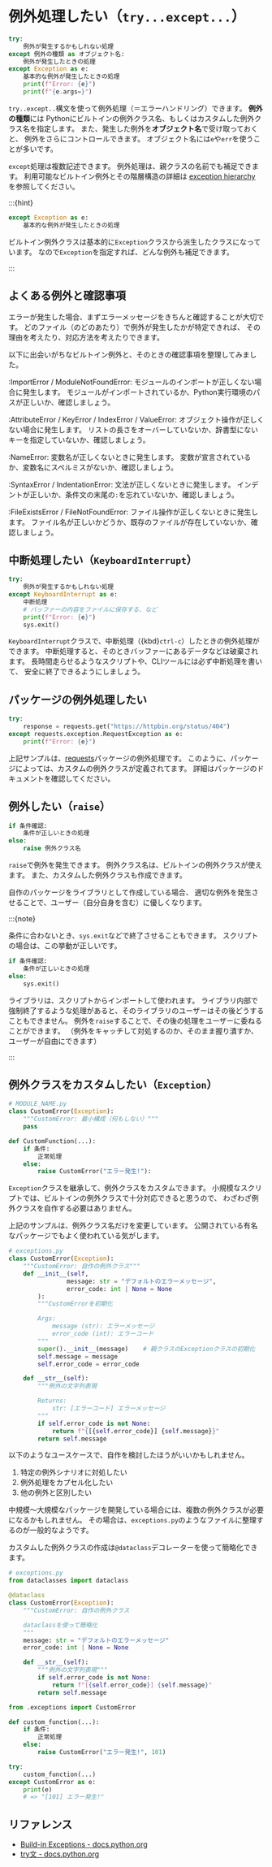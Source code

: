 # 例外処理したい（`try...except...`）

```python
try:
    例外が発生するかもしれない処理
except 例外の種類 as オブジェクト名:
    例外が発生したときの処理
except Exception as e:
    基本的な例外が発生したときの処理
    print(f"Error: {e}")
    print(f"{e.args=}")
```

``try..except..``構文を使って例外処理（＝エラーハンドリング）できます。
**例外の種類**には
Pythonにビルトインの例外クラス名、もしくはカスタムした例外クラス名を指定します。
また、発生した例外を**オブジェクト名**で受け取っておくと、
例外をさらにコントロールできます。
オブジェクト名には`e`や`err`を使うことが多いです。

`except`処理は複数記述できます。
例外処理は、親クラスの名前でも補足できます。
利用可能なビルトイン例外とその階層構造の詳細は
[exception hierarchy](https://docs.python.org/3/library/exceptions.html#exception-hierarchy)
を参照してください。

:::{hint}

```python
except Exception as e:
    基本的な例外が発生したときの処理
```

ビルトイン例外クラスは基本的に`Exception`クラスから派生したクラスになっています。
なので`Exception`を指定すれば、どんな例外も補足できます。

:::

## よくある例外と確認事項

エラーが発生した場合、まずエラーメッセージをきちんと確認することが大切です。
どのファイル（のどのあたり）で例外が発生したかが特定できれば、
その理由を考えたり、対応方法を考えたりできます。

以下に出会いがちなビルトイン例外と、そのときの確認事項を整理してみました。

:ImportError / ModuleNotFoundError:
モジュールのインポートが正しくない場合に発生します。
モジュールがインポートされているか、Python実行環境のパスが正しいか、確認しましょう。

:AttributeError / KeyError / IndexError / ValueError:
オブジェクト操作が正しくない場合に発生します。
リストの長さをオーバーしていないか、辞書型にないキーを指定していないか、確認しましょう。

:NameError:
変数名が正しくないときに発生します。
変数が宣言されているか、変数名にスペルミスがないか、確認しましょう。

:SyntaxError / IndentationError:
文法が正しくないときに発生します。
インデントが正しいか、条件文の末尾の`:`を忘れていないか、確認しましょう。

:FileExistsError / FileNotFoundError:
ファイル操作が正しくないときに発生します。
ファイル名が正しいかどうか、既存のファイルが存在していないか、確認しましょう。

## 中断処理したい（`KeyboardInterrupt`）

```python
try:
    例外が発生するかもしれない処理
except KeyboardInterrupt as e:
    中断処理
    # バッファーの内容をファイルに保存する、など
    print(f"Error: {e}")
    sys.exit()
```

`KeyboardInterrupt`クラスで、中断処理（{kbd}`ctrl-c`）したときの例外処理ができます。
中断処理すると、そのときバッファーにあるデータなどは破棄されます。
長時間走らせるようなスクリプトや、CLIツールには必ず中断処理を書いて、
安全に終了できるようにしましょう。

## パッケージの例外処理したい

```python
try:
    response = requests.get("https://httpbin.org/status/404")
except requests.exception.RequestException as e:
    print(f"Error: {e}")
```

上記サンプルは、[requests](./python-requests.md)パッケージの例外処理です。
このように、パッケージによっては、カスタムの例外クラスが定義されてます。
詳細はパッケージのドキュメントを確認してください。

## 例外したい（`raise`）

```python
if 条件確認:
    条件が正しいときの処理
else:
    raise 例外クラス名
```

`raise`で例外を発生できます。
例外クラス名は、ビルトインの例外クラスが使えます。
また、カスタムした例外クラスも作成できます。

自作のパッケージをライブラリとして作成している場合、
適切な例外を発生させることで、ユーザー（自分自身を含む）に優しくなります。

:::{note}

条件に合わないとき、`sys.exit`などで終了させることもできます。
スクリプトの場合は、この挙動が正しいです。

```python
if 条件確認:
    条件が正しいときの処理
else:
    sys.exit()
```

ライブラリは、スクリプトからインポートして使われます。
ライブラリ内部で強制終了するような処理があると、そのライブラリのユーザーはその後どうすることもできません。
例外を`raise`することで、その後の処理をユーザーに委ねることができます。
（例外をキャッチして対処するのか、そのまま握り潰すか、ユーザーが自由にできます）

:::

## 例外クラスをカスタムしたい（``Exception``）

```python
# MODULE_NAME.py
class CustomError(Exception):
    """CustomError: 最小構成（何もしない）"""
    pass

def CustomFunction(...):
    if 条件:
        正常処理
    else:
        raise CustomError("エラー発生!"):
```

`Exception`クラスを継承して、例外クラスをカスタムできます。
小規模なスクリプトでは、ビルトインの例外クラスで十分対応できると思うので、
わざわざ例外クラスを自作する必要はありません。

上記のサンプルは、例外クラス名だけを変更しています。
公開されている有名なパッケージでもよく使われている気がします。

```python
# exceptions.py
class CustomError(Exception):
    """CustomError: 自作の例外クラス"""
    def __init__(self,
                message: str = "デフォルトのエラーメッセージ",
                error_code: int | None = None
        ):
        """CustomErrorを初期化

        Args:
            message (str): エラーメッセージ
            error_code (int): エラーコード
        """
        super().__init__(message)    # 親クラスのExceptionクラスの初期化
        self.message = message
        self.error_code = error_code

    def __str__(self):
        """例外の文字列表現

        Returns:
            str: [エラーコード] エラーメッセージ
        """
        if self.error_code is not None:
            return f"{[{self.error_code}] {self.message}}"
        return self.message
```

以下のようなユースケースで、自作を検討したほうがいいかもしれません。

1. 特定の例外シナリオに対処したい
2. 例外処理をカプセル化したい
3. 他の例外と区別したい

中規模〜大規模なパッケージを開発している場合には、複数の例外クラスが必要になるかもしれません。
その場合は、`exceptions.py`のようなファイルに整理するのが一般的なようです。

カスタムした例外クラスの作成は``@dataclass``デコレーターを使って簡略化できます。

```python
# exceptions.py
from dataclasses import dataclass

@dataclass
class CustomError(Exception):
    """CustomError: 自作の例外クラス

    dataclassを使って簡略化
    """
    message: str = "デフォルトのエラーメッセージ"
    error_code: int | None = None

    def __str__(self):
        """例外の文字列表現"""
        if self.error_code is not None:
            return f"[{self.error_code}] {self.message}"
        return self.message
```

```python
from .exceptions import CustomError

def custom_function(...):
    if 条件:
        正常処理
    else:
        raise CustomError("エラー発生!", 101)

try:
    custom_function(...)
except CustomError as e:
    print(e)
    # => "[101] エラー発生!"
```

## リファレンス

- [Build-in Exceptions - docs.python.org](https://docs.python.org/3/library/exceptions.html)
- [try文 - docs.python.org](https://docs.python.org/ja/3/reference/compound_stmts.html#the-try-statement)
